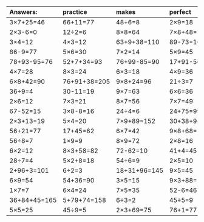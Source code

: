 | Answers: | practice | makes | perfect | ! |
| :--- | :--- | :--- | :--- | :--- |
| 3×7+25=46 | 66+11=77 | 48÷6=8 | 2×9=18 | 93-15=78 | 
| 2×3-6=0 | 12÷2=6 | 8×8=64 | 7×8+48=104 | 34+33=67 | 
| 3×4=12 | 4×3=12 | 63+9+38=110 | 89-73=16 | 93-43=50 | 
| 86-9=77 | 5×6=30 | 7×2=14 | 5×9=45 | 35+47+80=162 | 
| 78+93-95=76 | 52+7+34=93 | 76+99-85=90 | 17+91-56=52 | 5×7+7=42 | 
| 4×7=28 | 8×3=24 | 6×3=18 | 4×9=36 | 36+35=71 | 
| 6×8+42=90 | 76+91+38=205 | 9×8+24=96 | 21÷3=7 | 23+16=39 | 
| 36÷9=4 | 30-11=19 | 9×7=63 | 6×6=36 | 4×2=8 | 
| 2×6=12 | 7×3=21 | 8×7=56 | 7×7=49 | 59+90-97=52 | 
| 67-52=15 | 3×8-8=16 | 24÷4=6 | 24+75=99 | 29-18=11 | 
| 2×3+13=19 | 5×4=20 | 7×9+89=152 | 30+38+94=162 | 99-92=7 | 
| 56+21=77 | 17+45=62 | 6×7=42 | 9×8+68=140 | 40+92+21=153 | 
| 56÷8=7 | 1×9=9 | 8×9=72 | 2×8=16 | 6×5=30 | 
| 6×2=12 | 8×3+58=82 | 72-62=10 | 41+4=45 | 64-9=55 | 
| 28÷7=4 | 5×2+8=18 | 54÷6=9 | 2×5=10 | 5×3=15 | 
| 2+96+3=101 | 6÷2=3 | 18+31+96=145 | 9×5=45 | 1×8=8 | 
| 6×9=54 | 54+36=90 | 3×5=15 | 9×3+88=115 | 22+7=29 | 
| 1×7=7 | 6×4=24 | 7×5=35 | 52-6=46 | 9+51=60 | 
| 36+84+45=165 | 5+79+74=158 | 6÷3=2 | 45÷5=9 | 6×8-35=13 | 
| 5×5=25 | 45÷9=5 | 2×3+69=75 | 76+1=77 | 9+78=87 | 
